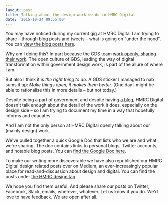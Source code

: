 ```yaml
---
layout: post
title: Talking about the design work we do in HMRC Digital
date: '2015-10-24 09:55:00'
---
```


You may have noticed during my current gig at HMRC Digital I am trying to share – through blog posts and tweets – what is going on "under the hood". You can [view the blog posts here](http://www.ermlikeyeah.com/tag/hmrc-digital/).

Why am I doing this? In part because the GDS team [work openly, sharing their work](https://gds.blog.gov.uk/). The open culture of GDS, leading the way of digital transformation within government design work, is part of the allure of where I am.

But also I think it is *the right thing to do*. A GDS sticker I managed to nab sums it up: *Make things open, it makes them better.* (One day I might be able to rationalise this in more details – but not today.)

Despite being a part of government and despite having [a blog](https://hmrcdigital.blog.gov.uk/), HMRC Digital doesn't talk enough about the detail of the work it does, especially on the design side – so I am trying to document my time in a way that hopefully informs and educates.

And I am not the only person at HMRC Digital openly talking about our (mainly design) work.

We've pulled together a quick Google Doc that lists who we are and what we're sharing. The doc contains links to personal blogs, Twitter accounts, and notable blog posts. You can [find the Google Doc here](https://docs.google.com/document/d/1auCEieIY5WIt5YQmgvPYkX0-AvDhQ3vBkn6q30CozRU/edit?usp=sharing).

To make our writing more discoverable we have also republished our HMRC Digital design related posts over on Medium, an ever-increasingly popular place for read-and-discussion about design and digital. You can find the posts under [the HMRC design tag](https://medium.com/tag/hmrc%20design/latest).

We hope you find them useful. And please share our posts on Twitter, Facebook, Slack, emails, wherever, whatever. Let us know if you do. We'd love to have feedback. We are open after all.